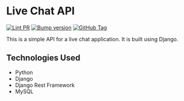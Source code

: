 # Live Chat API

[![Lint PR](https://github.com/achyutkneupane/LiveChatDjango/actions/workflows/prlint.yml/badge.svg)](https://github.com/achyutkneupane/LiveChatDjango/actions/workflows/prlint.yml)
[![Bump version](https://github.com/achyutkneupane/LiveChatDjango/actions/workflows/tagrelease.yml/badge.svg)](https://github.com/achyutkneupane/LiveChatDjango/actions/workflows/tagrelease.yml)
[![GitHub Tag](https://img.shields.io/github/v/tag/achyutkneupane/LiveChatDjango?logo=github&label=Version)](https://github.com/achyutkneupane/LiveChatDjango/releases)

This is a simple API for a live chat application. It is built using Django.

## Technologies Used

- Python
- Django
- Django Rest Framework
- MySQL